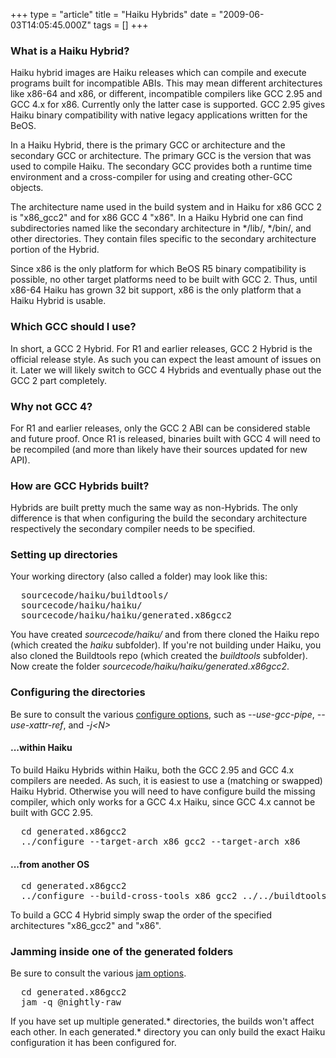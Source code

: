 +++
type = "article"
title = "Haiku Hybrids"
date = "2009-06-03T14:05:45.000Z"
tags = []
+++

<h3>What is a Haiku Hybrid?</h3>
<p>
Haiku hybrid images are Haiku releases which can compile and execute programs built for incompatible ABIs. This may mean different architectures like x86-64 and x86, or different, incompatible compilers like GCC 2.95 and GCC 4.x for x86. Currently only the latter case is supported. GCC 2.95 gives Haiku binary compatibility with native legacy applications written for the BeOS.
</p>

<p>
In a Haiku Hybrid, there is the primary GCC or architecture and the secondary GCC or architecture. The primary GCC is the version that was used to compile Haiku. The secondary GCC provides both a runtime time environment and a cross-compiler for using and creating other-GCC objects.
</p>

<p>
The architecture name used in the build system and in Haiku for x86 GCC 2 is "x86_gcc2" and for x86 GCC 4 "x86". In a Haiku Hybrid one can find subdirectories named like the secondary architecture in */lib/, */bin/, and other directories. They contain files specific to the secondary architecture portion of the Hybrid.
</p>

<p>
Since x86 is the only platform for which BeOS R5 binary compatibility is possible, no other target platforms need to be built with GCC 2. Thus, until x86-64 Haiku has grown 32 bit support, x86 is the only platform that a Haiku Hybrid is usable. 
</p>

<h3>Which GCC should I use?</h3>
<p>
In short, a GCC 2 Hybrid. For R1 and earlier releases, GCC 2 Hybrid is the official release style. As such you can expect the least amount of issues on it. Later we will likely switch to GCC 4 Hybrids and eventually phase out the GCC 2 part completely.
</p>

<h3>Why not GCC 4?</h3>
<p>
For R1 and earlier releases, only the GCC 2 ABI can be considered stable and future proof. Once R1 is released, binaries built with GCC 4 will need to be recompiled (and more than likely have their sources updated for new API).
</p>

<h3>How are GCC Hybrids built?</h3>
<p>
Hybrids are built pretty much the same way as non-Hybrids. The only difference is that when configuring the build the secondary architecture respectively the secondary compiler needs to be specified.
<p>
<h3>Setting up directories</h3>
<p>Your working directory (also called a folder) may look like this:</p>  
<pre>
  sourcecode/haiku/buildtools/
  sourcecode/haiku/haiku/
  sourcecode/haiku/haiku/generated.x86gcc2
</pre>
<p>You have created <i>sourcecode/haiku/</i> and from there cloned the Haiku repo (which created the <i>haiku</i> subfolder). If you're not building under Haiku, you also cloned the Buildtools repo (which created the <i>buildtools</i> subfolder). Now create the folder <i>sourcecode/haiku/haiku/generated.x86gcc2</i>.</p>

<h3>Configuring the directories</h3>
<div class="alert alert-info">
Be sure to consult the various <a href="/guides/building/configure">configure options</a>, such as <i>--use-gcc-pipe</i>, <i>--use-xattr-ref</i>, and <i>-j&lt;N&gt;</i>
</div>
<h4> ...within Haiku</h4>
<div class="alert alert-warning">
To build Haiku Hybrids within Haiku, both the GCC 2.95 and GCC 4.x compilers are needed.
As such, it is easiest to use a (matching or swapped) Haiku Hybrid. Otherwise you will need to have configure build the missing compiler, which only works for a GCC 4.x Haiku, since GCC 4.x cannot be built with GCC 2.95.
</div>
<pre class="terminal">
  cd generated.x86gcc2
  ../configure --target-arch x86_gcc2 --target-arch x86
</pre>
<h4> ...from another OS</h4>
<pre class="terminal">
  cd generated.x86gcc2
  ../configure --build-cross-tools x86_gcc2 ../../buildtools/ --build-cross-tools x86
</pre>

<p>
To build a GCC 4 Hybrid simply swap the order of the specified architectures "x86_gcc2" and "x86".
</p>

<h3>Jamming inside one of the generated folders</h3>
<div class="alert alert-info">
Be sure to consult the various <a href="/guides/building/jam">jam options</a>.
</div>
<pre class="terminal">
  cd generated.x86gcc2
  jam -q @nightly-raw
</pre>

<p>
If you have set up multiple generated.* directories, the builds won't affect each other. In each generated.* directory you can only build the exact Haiku configuration it has been configured for.
</p>